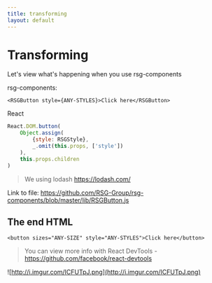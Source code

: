 ```yaml
---
title: transforming
layout: default
---
```

# Transforming
Let's view what's happening when you use rsg-components

rsg-components:
```babel
<RSGButton style={ANY-STYLES}>Click here</RSGButton>
```
React
```javascript
React.DOM.button(
    Object.assign(
        {style: RSGStyle}, 
        _.omit(this.props, ['style'])
    ), 
    this.props.children
)
```
> We using lodash
> https://lodash.com/

Link to file: https://github.com/RSG-Group/rsg-components/blob/master/lib/RSGButton.js

## The end HTML
```
<button sizes="ANY-SIZE" style="ANY-STYLES">Click here</button>
```

> You can view more info with React DevTools - https://github.com/facebook/react-devtools

![http://i.imgur.com/ICFUTpJ.png](http://i.imgur.com/ICFUTpJ.png)
